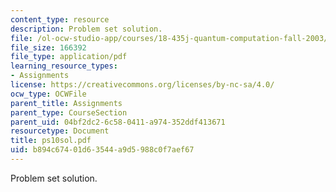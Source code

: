 ```yaml
---
content_type: resource
description: Problem set solution.
file: /ol-ocw-studio-app/courses/18-435j-quantum-computation-fall-2003/b894c67401d63544a9d5988c0f7aef67_ps10sol.pdf
file_size: 166392
file_type: application/pdf
learning_resource_types:
- Assignments
license: https://creativecommons.org/licenses/by-nc-sa/4.0/
ocw_type: OCWFile
parent_title: Assignments
parent_type: CourseSection
parent_uid: 04bf2dc2-6c58-0411-a974-352ddf413671
resourcetype: Document
title: ps10sol.pdf
uid: b894c674-01d6-3544-a9d5-988c0f7aef67
---
```

Problem set solution.